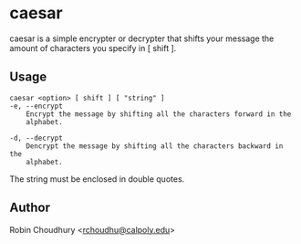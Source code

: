 caesar
======
caesar is a simple encrypter or decrypter that shifts your message the
amount of characters you specify in [ shift ].

Usage
------
    caesar <option> [ shift ] [ "string" ]
    -e, --encrypt
        Encrypt the message by shifting all the characters forward in the
        alphabet.

    -d, --decrypt
        Dencrypt the message by shifting all the characters backward in the
        alphabet.

The string must be enclosed in double quotes.

Author
------
Robin Choudhury \<rchoudhu@calpoly.edu\>
